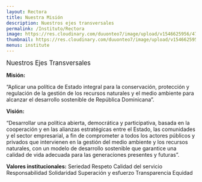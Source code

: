 ```yaml
---
layout: Rectora
title: Nuestra Misión
description: Nuestros ejes transversales
permalink: /Instituto/Rectora
image: https://res.cloudinary.com/duuonteo7/image/upload/v1546625956/47015837_198593964405984_6524636921325420544_n.jpg
thumbnail: https://res.cloudinary.com/duuonteo7/image/upload/v1546625956/47015837_198593964405984_6524636921325420544_n.jpg
menus: institute
---
```

<BIG>Nuestros Ejes Transversales</BIG>

<b>Misión: </b>

“Aplicar una política de Estado integral para la conservación, protección y regulación de la gestión de los recursos naturales y el medio ambiente para alcanzar el desarrollo sostenible de República Dominicana”.


<b>Visión: </b>

“Desarrollar una política abierta, democrática y participativa, basada en la cooperación y en las alianzas estratégicas entre el Estado, las comunidades y el sector empresarial, a fin de comprometer a todos los actores públicos y privados que intervienen en la gestión del medio ambiente y los recursos naturales, con un modelo de desarrollo sostenible que garantice una calidad de vida adecuada para las generaciones presentes y futuras”.


<b>Valores institucionales:</b>
Seriedad
Respeto
Calidad del servicio
Responsabilidad
Solidaridad
Superación y esfuerzo
Transparencia
Equidad

    



